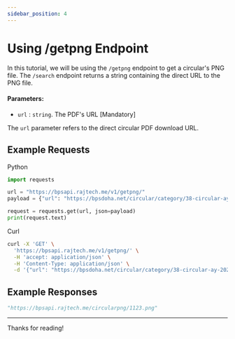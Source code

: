 ```yaml
---
sidebar_position: 4
---
```

# Using /getpng Endpoint

In this tutorial, we will be using the `/getpng` endpoint to get a circular's PNG file.
The `/search` endpoint returns a string containing the direct URL to the PNG file.


#### Parameters:

* `url` : `string`. The PDF's URL [Mandatory]

The `url` parameter refers to the direct circular PDF download URL.


## Example Requests

Python 

```python
import requests

url = "https://bpsapi.rajtech.me/v1/getpng/"
payload = {"url": "https://bpsdoha.net/circular/category/38-circular-ay-2022-23?download=1123"}

request = requests.get(url, json=payload)
print(request.text)
```

Curl

```bash
curl -X 'GET' \
  'https://bpsapi.rajtech.me/v1/getpng/' \
  -H 'accept: application/json' \
  -H 'Content-Type: application/json' \
  -d '{"url": "https://bpsdoha.net/circular/category/38-circular-ay-2022-23?download=1123"}'
```

## Example Responses


```python
"https://bpsapi.rajtech.me/circularpng/1123.png"
```
---

Thanks for reading!